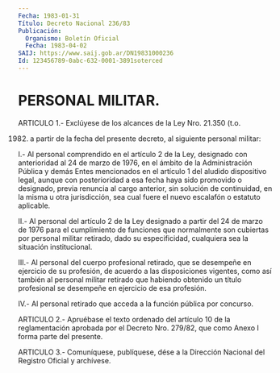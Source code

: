 ```yaml
---
Fecha: 1983-01-31
Título: Decreto Nacional 236/83
Publicación:
  Organismo: Boletín Oficial
  Fecha: 1983-04-02
SAIJ: https://www.saij.gob.ar/DN19831000236
Id: 123456789-0abc-632-0001-3891soterced
---
```

# PERSONAL MILITAR.

<a id="1"></a>
ARTICULO  1.- Exclúyese de los alcances de la Ley Nro. 21.350 (t.o.

1982) a partir  de  la  fecha  del  presente  decreto, al siguiente personal militar:

I.- Al personal comprendido en el artículo 2 de  la Ley, designado con  anterioridad  al  24  de  marzo  de 1976, en el ámbito  de  la Administración Pública y demás Entes mencionados  en  el artículo 1 del  aludido  dispositivo  legal,  aunque con posterioridad  a  esa fecha haya sido promovido o designado,  previa  renuncia  al  cargo anterior,   sin  solución  de  continuidad,  en  la  misma  u  otra jurisdicción,   sea  cual  fuere  el  nuevo  escalafón  o  estatuto aplicable.

II.- Al personal  del  artículo 2 de la Ley designado a partir del 24  de  marzo  de  1976  para  el  cumplimiento  de  funciones  que normalmente son cubiertas  por  personal  militar retirado, dado su especificidad,  cualquiera  sea  la situación  institucional.

III.-  Al  personal  del  cuerpo  profesional    retirado,  que  se desempeñe  en  ejercicio  de  su  profesión,  de  acuerdo    a  las disposiciones  vigentes,  como  así  también  al  personal  militar retirado  que  habiendo obtenido un título profesional se desempeñe en ejercicio de esa profesión.

IV.- Al personal  retirado  que  acceda  a  la  función pública por concurso.

<a id="2"></a>
ARTICULO  2.-  Apruébase  el  texto  ordenado del artículo 10 de la reglamentación aprobada por el Decreto  Nro. 279/82, que como Anexo I forma parte del presente.

<a id="3"></a>
ARTICULO  3.- Comuníquese, publíquese, dése a la Dirección Nacional del Registro Oficial y archívese.